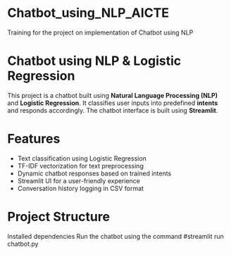 # Chatbot_using_NLP_AICTE
Training for the project on implementation of Chatbot using NLP

# Chatbot using NLP & Logistic Regression

This project is a chatbot built using **Natural Language Processing (NLP)** and **Logistic Regression**. It classifies user inputs into predefined **intents** and responds accordingly. The chatbot interface is built using **Streamlit**.

# Features
- Text classification using Logistic Regression
- TF-IDF vectorization for text preprocessing
- Dynamic chatbot responses based on trained intents
- Streamlit UI for a user-friendly experience
- Conversation history logging in CSV format

# Project Structure
 Installed dependencies
 Run the chatbot using the command
   #streamlit run chatbot.py
